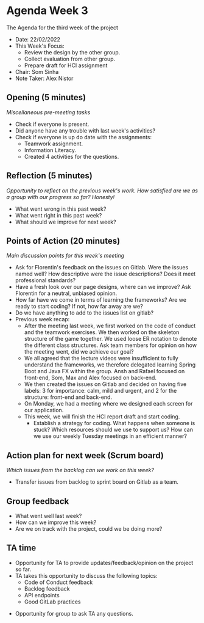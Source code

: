 # Agenda Week 3

The Agenda for the third week of the project

- Date: 22/02/2022
- This Week's Focus:
  - Review the design by the other group.
  - Collect evaluation from other group.
  - Prepare draft for HCI assignment
- Chair: Som Sinha
- Note Taker: Alex Nistor

## Opening (5 minutes)

_Miscellaneous pre-meeting tasks_

- Check if everyone is present.
- Did anyone have any trouble with last week's activities?
- Check if everyone is up do date with the assignments:
  - Teamwork assignment.
  - Information Literacy.
  - Created 4 activities for the questions.

## Reflection (5 minutes)

_Opportunity to reflect on the previous week's work. How satisfied are we as a group with our progress so far? Honesty!_

- What went wrong in this past week?
- What went right in this past week?
- What should we improve for next week?

## Points of Action (20 minutes)

_Main discussion points for this week's meeting_

- Ask for Florentin's feedback on the issues on Gitlab. Were the issues named well? How descriptive were the issue descriptions? Does it meet professional standards?
- Have a fresh look over our page designs, where can we improve? Ask Florentin for a neutral, unbiased opinion.
- How far have we come in terms of learning the frameworks? Are we ready to start coding? If not, how far away are we?
- Do we have anything to add to the issues list on gitlab?
- Previous week recap:
  - After the meeting last week, we first worked on the code of conduct and the teamwork exercises. We then worked on the skeleton structure of the game together. We used loose ER notation to denote the different class structures. Ask team members for opinion on how the meeting went, did we achieve our goal?
  - We all agreed that the lecture videos were insufficient to fully understand the frameworks, we therefore delegated learning Spring Boot and Java FX within the group. Ansh and Rafael focused on front-end, Som, Max and Alex focused on back-end.
  - We then created the issues on Gitlab and decided on having five labels: 3 for importance: calm, mild and urgent, and 2 for the structure: front-end and back-end.
  - On Monday, we had a meeting where we designed each screen for our application.
  - This week, we will finish the HCI report draft and start coding.
    - Establish a strategy for coding. What happens when someone is stuck? Which resources should we use to support us? How can we use our weekly Tuesday meetings in an efficient manner?

## Action plan for next week (Scrum board)

_Which issues from the backlog can we work on this week?_

- Transfer issues from backlog to sprint board on Gitlab as a team.

## Group feedback

- What went well last week?
- How can we improve this week?
- Are we on track with the project, could we be doing more?

## TA time

- Opportunity for TA to provide updates/feedback/opinion on the project so far.
- TA takes this opportunity to discuss the following topics:
  - Code of Conduct feedback
  - Backlog feedback
  - API endpoints
  - Good GitLab practices

* Opportunity for group to ask TA any questions.
